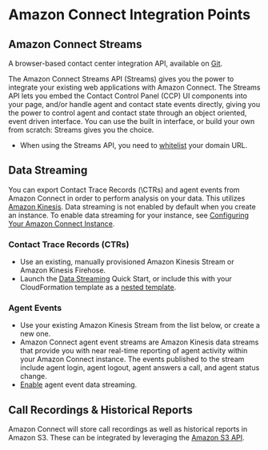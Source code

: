 # Amazon Connect Integration Points<a name="integrationpoints"></a>

## Amazon Connect Streams<a name="streams"></a>
A browser-based contact center integration API, available on [Git](https://github.com/aws/amazon-connect-streams)\. 

The Amazon Connect Streams API \(Streams\) gives you the power to integrate your existing web applications with Amazon Connect\. The Streams API lets you embed the Contact Control Panel \(CCP\) UI components into your page, and\/or handle agent and contact state events directly, giving you the power to control agent and contact state through an object oriented, event driven interface\. You can use the built in interface, or build your own from scratch: Streams gives you the choice\.
+ When using the Streams API, you need to [whitelist](https://github.com/awsdocs/amazon-connect-admin-guide/blob/master/doc_source/app-integration.md) your domain URL\.

## Data Streaming<a name="datastreaming"></a>
You can export Contact Trace Records (\CTRs\) and agent events from Amazon Connect in order to perform analysis on your data\. This utilizes [Amazon Kinesis](https://aws.amazon.com/documentation/kinesis/)\. Data streaming is not enabled by default when you create an instance. To enable data streaming for your instance, see [Configuring Your Amazon Connect Instance](https://github.com/awsdocs/amazon-connect-admin-guide/blob/master/doc_source/amazon-connect-instances.md#data-streaming).

### Contact Trace Records \(CTRs\)<a name="ctr"></a>
+ Use an existing, manually provisioned Amazon Kinesis Stream or Amazon Kinesis Firehose\.
+ Launch the [Data Streaming](https://aws.amazon.com/quickstart/connect/data-streaming/) Quick Start, or include this with your CloudFormation template as a [nested template](cloudformation.md#topics)\.

### Agent Events<a name="agentevents"></a>
+ Use your existing Amazon Kinesis Stream from the list below, or create a new one\.
+ Amazon Connect agent event streams are Amazon Kinesis data streams that provide you with near real-time reporting of agent activity within your Amazon Connect instance\. The events published to the stream include agent login, agent logout, agent answers a call, and agent status change\.
+ [Enable](https://github.com/awsdocs/amazon-connect-admin-guide/blob/master/doc_source/agent-event-streams.md) agent event data streaming\.

## Call Recordings & Historical Reports<a name="s3sdk"></a>
Amazon Connect will store call recordings as well as historical reports in Amazon S3. These can be integrated by leveraging the [Amazon S3 API](https://docs.aws.amazon.com/AmazonS3/latest/API/Welcome.html)\.
